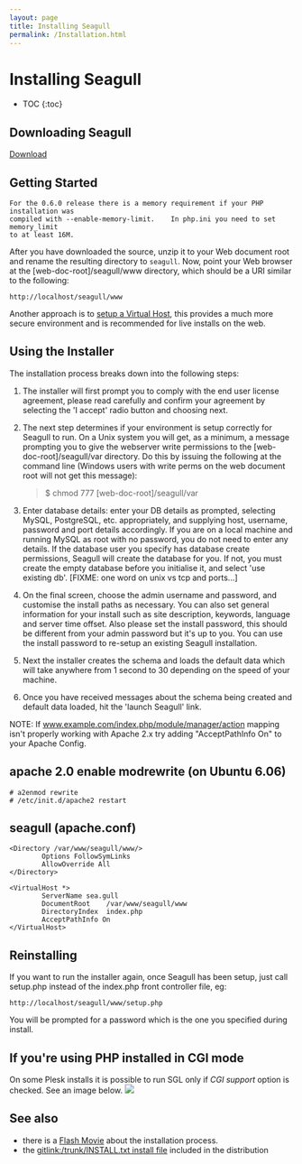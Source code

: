 ```yaml
---
layout: page
title: Installing Seagull
permalink: /Installation.html
---
```


<!-- Name: Installation -->
<!-- Version: 26 -->
<!-- Last-Modified: 2007/10/06 21:46:15 -->
<!-- Author: osde8info -->

# Installing Seagull

* TOC
{:toc}

## Downloading Seagull
[Download][1]

## Getting Started
	For the 0.6.0 release there is a memory requirement if your PHP installation was 
	compiled with --enable-memory-limit.    In php.ini you need to set memory_limit 
	to at least 16M.

After you have downloaded the source, unzip it to your Web document root and rename the resulting directory to `seagull`. Now, point your Web browser at the [web-doc-root]/seagull/www directory, which should be a URI similar to the following:

	http://localhost/seagull/www

Another approach is to [setup a Virtual Host][2], this provides a much more secure environment and is recommended for live installs on the web.

## Using the Installer
The installation process breaks down into the following steps:

 1. The installer will first prompt you to comply with the end user license agreement, please read carefully and confirm your agreement by selecting the 'I accept' radio button and choosing next.
 1. The next step determines if your environment is setup correctly for Seagull to run.  On a Unix system you will get, as a minimum, a message prompting you to give the webserver write permissions to the [web-doc-root]/seagull/var directory.  Do this by issuing the following at the command line (Windows users with write perms on the web document root will not get this message):

	> $ chmod 777 [web-doc-root]/seagull/var

 1. Enter database details: enter your DB details as prompted, selecting MySQL, PostgreSQL, etc. appropriately, and supplying host, username, password and port details accordingly.  If you are on a local machine and running MySQL as root with no password, you do not need to enter any details.  If the database user you specify has database create permissions, Seagull will create the database for you.  If not, you must create the empty database before you initialise it, and select 'use existing db'. [FIXME: one word on unix vs tcp and ports...]
 1. On the final screen, choose the admin username and password, and customise the install paths as necessary.  You can also set general information for your install such as site description, keywords, language and server time offset.  Also please set the install password, this should be different from your admin password but it's up to you.  You can use the install password to re-setup an existing Seagull installation.
 1. Next the installer creates the schema and loads the default data which will take anywhere from 1 second to 30 depending on the speed of your machine.
 1. Once you have received messages about the schema being created and default data loaded, hit the 'launch Seagull' link.

NOTE: If www.example.com/index.php/module/manager/action mapping isn't properly working with Apache 2.x try adding "AcceptPathInfo On" to your Apache Config.

## apache 2.0 enable modrewrite (on Ubuntu 6.06)

	# a2enmod rewrite
	# /etc/init.d/apache2 restart

## seagull (apache.conf)

	<Directory /var/www/seagull/www/>
	        Options FollowSymLinks
	        AllowOverride All
	</Directory>
	
	<VirtualHost *>
	        ServerName sea.gull
	        DocumentRoot    /var/www/seagull/www
	        DirectoryIndex  index.php
	        AcceptPathInfo On
	</VirtualHost>

## Reinstalling
If you want to run the installer again, once Seagull has been setup, just call setup.php instead of the index.php front controller file, eg:

	http://localhost/seagull/www/setup.php

You will be prompted for a password which is the one you specified during install.

## If you're using PHP installed in CGI mode
On some Plesk installs it is possible to run SGL only if _CGI support_ option is checked. See an image below.
![][image-1]

## See also
 * there is a [Flash Movie][3] about the installation process.
 * the [gitlink:/trunk/INSTALL.txt install file]() included in the distribution

[1]:	/Installation/Download.html
[2]:	/Installation/SettingUpApacheVirtualHosts.html
[3]:	/files/flashDemos/installingSeagull.htm


[image-1]:	/images/Installation/plesk_config.jpg